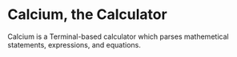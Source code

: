 
# Calcium, the Calculator

Calcium is a Terminal-based calculator which parses mathemetical statements, expressions, and equations.
